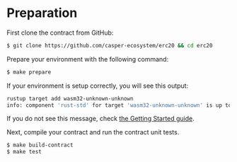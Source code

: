 # Preparation

First clone the contract from GitHub:

```bash
$ git clone https://github.com/casper-ecosystem/erc20 && cd erc20
```

Prepare your environment with the following command:

```bash
$ make prepare
```

If your environment is setup correctly, you will see this output:

```bash
rustup target add wasm32-unknown-unknown
info: component 'rust-std' for target 'wasm32-unknown-unknown' is up to date
```

If you do not see this message, check [the Getting Started guide](../../getting-started.md).

Next, compile your contract and run the contract unit tests.

```bash
$ make build-contract
$ make test
```
